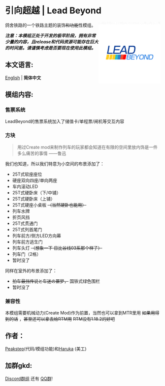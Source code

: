 # 引向超越 | Lead Beyond

鸽舍铁路的一个铁路主题的装饰~~和功能~~性模组。
<img src="src/main/resources/icon.png" width = "200" height = "200" alt="Logo" align=right />


***注意：本模组正处于开发的极早阶段，拥有非常少量的内容，且release和代码资源可能存在巨大的时间差。请谨慎考虑是否要现在使用此模组。***
## 本文语言:
[English](README_EN.md) | **简体中文**

## 模组内容:
### 售票系统
LeadBeyond的售票系统加入了储值卡/单程票/闸机等交互内容
### 方块
> 用过Create mod来制作列车的玩家都会知道在有限的空间里放内饰是一件多么痛苦的事情  ——鲁迅

我们也知道，所以我们特意为小空间的布景添加了：
- 25T式软座座位
- 硬座双向四座/单向两座
- 车内滚动LED
- 25T式硬卧床（下/中铺）
- 25T式硬卧床（上铺）
- 25T式硬座小桌板 ~~（当然硬卧也能用）~~
- 列车水牌
- 折页风挡
- 25T式贯通门
- 25T式列首尾门
- 列车前方/侧方LED方向幕
- 列车前方逃生门
- 列车头灯 ~~（想象一下 日比谷线03系那个样子）~~
- 列车门（2格）
- 暂时没了

同样在室外的布景添加了：
- ~~拍车最挡传说と车迷の噩梦，~~ 国铁式绿色围栏
- 暂时没了

### 兼容性
本模组需要机械动力(Create Mod)作为前置，当然也可以拿到MTR里用 ~~如果用得到的话~~ ，~~甚至还可以拿去给RTM用~~ ~~RTM没有1.18.2的好吧~~
## 作者：
[Peakstep](https://github.com/pkstDev)(代码/模组功能)和[Haruka](https://github.com/radekemia) (美工)
## 加群gkd:
[Discord群组](https://discord.gg/hvSZmxMVYU) 还有 [QQ群](https://jq.qq.com/?_wv=1027&k=QCpaGWUY)!
